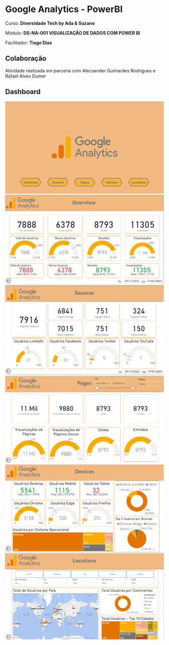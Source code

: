 # Google Analytics - PowerBI

Curso: **Diversidade Tech by Ada & Suzano**

Módulo: **DS-NA-001 VISUALIZAÇÃO DE DADOS COM POWER BI**

Facilitador: **Tiago Dias**


## Colaboração
Atividade realizada em parceria com Alecsander Guimarães Rodrigues e Rafael Alves Dumer


## Dashboard
![Dash](https://github.com/NiloBSilvaJr/GA_PowerBI/blob/main/Capa_GA.png)
![Overview](https://github.com/NiloBSilvaJr/GA_PowerBI/blob/main/Overview_GA.png)
![Sources](https://github.com/NiloBSilvaJr/GA_PowerBI/blob/main/Sources_GA.png)
![Pages](https://github.com/NiloBSilvaJr/GA_PowerBI/blob/main/Pages_GA.png)
![Devices](https://github.com/NiloBSilvaJr/GA_PowerBI/blob/main/Devices_GA.png)
![Locations](https://github.com/NiloBSilvaJr/GA_PowerBI/blob/main/Locations_GA.png)
